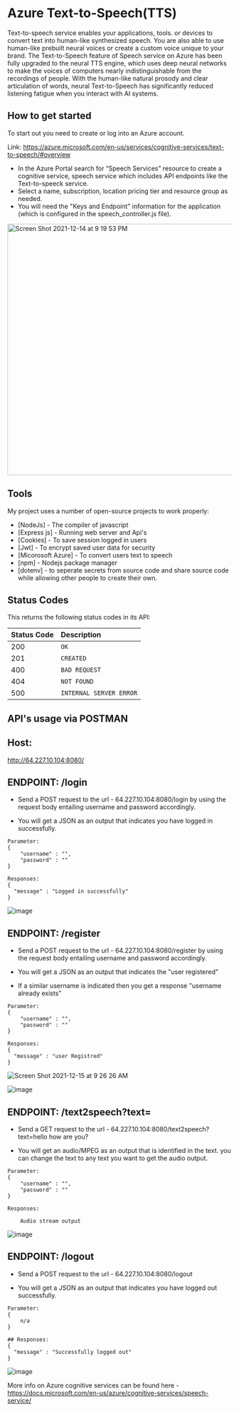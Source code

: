 # Azure Text-to-Speech(TTS) 
Text-to-speech service enables your applications, tools. or devices to convert text into human-like synthesized speech. You are also able to use human-like prebuilt neural voices or create a custom voice unique to your brand. The Text-to-Speech feature of Speech service on Azure has been fully upgraded to the neural TTS engine, which uses deep neural networks to make the voices of computers nearly indistinguishable from the recordings of people. With the human-like natural prosody and clear articulation of words, neural Text-to-Speech has significantly reduced listening fatigue when you interact with AI systems.

## How to get started
To start out you need to create or log into an Azure account. 

Link: https://azure.microsoft.com/en-us/services/cognitive-services/text-to-speech/#overview

- In the Azure Portal search for “Speech Services” resource to create a cognitive service, speech service which includes API endpoints like the Text-to-speeck service.
- Select a name, subscription, location pricing tier and resource group as needed.
- You will need the "Keys and Endpoint" information for the application (which is configured in the speech_controller.js file).

<img width="564" alt="Screen Shot 2021-12-14 at 9 19 53 PM" src="https://user-images.githubusercontent.com/89502069/146111101-c9d34f5f-3943-4a1a-addd-beea826f7a1e.png">



## Tools
My project uses a number of open-source projects to work properly:

- [NodeJs] - The compiler of javascript
- [Express js] - Running web server and Api's
- [Cookies] - To save session logged in users
- [Jwt] - To encrypt saved user data for security 
- [Micorosoft Azure] - To convert users text to speech
- [npm] - Nodejs package manager
- [dotenv] - to seperate secrets from source code and share source code while allowing other people to create their own.

## Status Codes
This returns the following status codes in its API:

| Status Code | Description |
| :--- | :--- |
| 200 | `OK` |
| 201 | `CREATED` |
| 400 | `BAD REQUEST` |
| 404 | `NOT FOUND` |
| 500 | `INTERNAL SERVER ERROR` |

## API's usage via POSTMAN

## Host:

http://64.227.10.104:8080/





## ENDPOINT: /login
 * Send a POST request to the url - 64.227.10.104:8080/login by using the request body entailing username and password accordingly.
 
 * You will get a JSON as an output that indicates you have logged in successfully. 

```
Parameter:
{
    "username" : "",
    "password" : ""
}

Responses:
{
  "message" : "Logged in successfully"
}
```
![image](https://user-images.githubusercontent.com/89502069/145884416-3defe412-97b1-4a69-9558-f08b2425719d.png)


## ENDPOINT: /register
 * Send a POST request to the url - 64.227.10.104:8080/register by using the request body entailing username and password accordingly.
 
 * You will get a JSON as an output that indicates the "user registered"
 
 * If a similar username is indicated then you get a response "username already exists"

  
```
Parameter: 
{
    "username" : "",
    "password" : ""
}

Responses:
{
  "message" : "user Registred"
}
```
![Screen Shot 2021-12-15 at 9 26 26 AM](https://user-images.githubusercontent.com/89502069/146204911-fe96da52-b628-414b-8e65-d2814e53d522.png)

![image](https://user-images.githubusercontent.com/89502069/145885068-b6b7d91a-8309-4a83-80ea-2fe3d9b8eab6.png)



## ENDPOINT: /text2speech?text=
 * Send a GET request to the url - 64.227.10.104:8080/text2speech?text=hello how are you?
 
 * You will get an audio/MPEG as an output that is identified in the text. you can change the text to any text you want to get the audio output.


```
Parameter: 
{
    "username" : "",
    "password" : ""
}

Responses:

    Audio stream output
```
![image](https://user-images.githubusercontent.com/89502069/145885201-59d514c5-3fae-4c70-a381-abb1bc03de3b.png)


## ENDPOINT: /logout
 * Send a POST request to the url - 64.227.10.104:8080/logout
 
 * You will get a JSON as an output that indicates you have logged out successfully. 
 
```
Parameter: 
{
    n/a
}

## Responses:
{
  "message" : "Successfully logged out"
}
```
![image](https://user-images.githubusercontent.com/89502069/145885504-5b226332-5110-4f7e-abf0-15086bdbefec.png)



More info on Azure cognitive services can be found here - https://docs.microsoft.com/en-us/azure/cognitive-services/speech-service/

